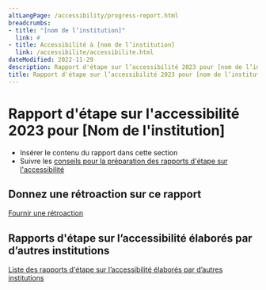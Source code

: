 ```yaml
---
altLangPage: /accessibility/progress-report.html
breadcrumbs:
- title: "[nom de l’institution]"
  link: #
- title: Accessibilité à [nom de l’institution]
  link: /accessibilite/accessibilite.html  
dateModified: 2022-11-29
description: Rapport d'étape sur l’accessibilité 2023 pour [nom de l’institution]
title: Rapport d'étape sur l’accessibilité 2023 pour [nom de l’institution]
---
```

<h1 property="name" id="wb-cont" dir="ltr">Rapport d'étape sur l'accessibilité 2023 pour [Nom de l'institution]</h1>
<ul>
  <li>Insérer le contenu du rapport dans cette section</li>
  <li>Suivre les <a href="https://www.canada.ca/fr/emploi-developpement-social/programmes/directives-reglements-canadien-accessibilite/rapports-etape/preparez.html">conseils pour la préparation des rapports d'étape sur l'accessibilité</a></li>
</ul>
<h2>Donnez une rétroaction sur ce rapport</h2>
<p><a href="formulaire-retroaction.html">Fournir une rétroaction</a></p>
<h2>Rapports d'étape sur l’accessibilité élaborés par d’autres institutions</h2>
<p><a href="https://open.canada.ca/fr">Liste des rapports d'étape sur l’accessibilité élaborés par d’autres institutions</a></p>
